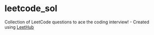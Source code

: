 # leetcode_sol
Collection of LeetCode questions to ace the coding interview! - Created using [LeetHub](https://github.com/QasimWani/LeetHub)
